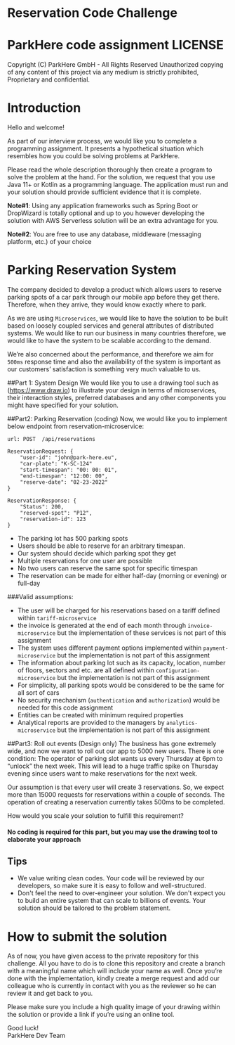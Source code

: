 # Reservation Code Challenge


ParkHere code assignment
LICENSE
=============================
Copyright (C) ParkHere GmbH - All Rights Reserved
Unauthorized copying of any content of this project via any medium is strictly prohibited, Proprietary and confidential.

Introduction
=============================
Hello and welcome!

As part of our interview process, we would like you to complete a programming assignment. It presents a hypothetical situation which resembles how you could be solving problems at ParkHere. 

Please read the whole description thoroughly then create a program to solve the problem at the hand.
For the solution, we request that you use Java 11+ or Kotlin as a programming language. The application must run and your solution should provide sufficient evidence that it is complete.

**Note#1**: Using any application frameworks such as Spring Boot or DropWizard is totally optional and up to you however developing the solution with AWS Serverless solution will be an extra advantage for you.

**Note#2**: You are free to use any database, middleware (messaging platform, etc.) of your choice

Parking Reservation System
=============================
The company decided to develop a product which allows users to reserve parking spots of a car park through our mobile app before they get there. Therefore, when they arrive, they would know exactly where to park. 

As we are using `Microservices`, we would like to have the solution to be built based on loosely coupled services and general attributes of distributed systems.
We would like to run our business in many countries therefore, we would like to have the system to be scalable according to the demand. 

We’re also concerned about the performance, and therefore we aim for `500ms` response time and also the availability of the system is important as our customers’ satisfaction is something very much valuable to us.

##Part 1: System Design
We would like you to use a drawing tool such as (https://www.draw.io) to illustrate your design in terms of microservices, their interaction styles, preferred databases and any other components you might have specified for your solution.

##Part2: Parking Reservation (coding)
Now, we would like you to implement below endpoint from reservation-microservice:

`url: POST 	/api/reservations`

```
ReservationRequest: {
    "user-id": "john@park-here.eu",
    "car-plate": "K-SC-124"
    "start-timespan": "00: 00: 01",
    "end-timespan": "12:00: 00",
    "reserve-date": "02-23-2022"
}

ReservationResponse: {
    "Status": 200,
    "reserved-spot": "P12",
    "reservation-id": 123
}
```

- The parking lot has 500 parking spots
- Users should be able to reserve for an arbitrary timespan. 
- Our system should decide which parking spot they get
- Multiple reservations for one user are possible
- No two users can reserve the same spot for specific timespan
- The reservation can be made for either half-day (morning or evening) or full-day

###Valid assumptions:

- The user will be charged for his reservations based on a tariff defined within `tariff-microservice` 
- the invoice is generated at the end of each month through `invoice-microservice` but the implementation of these services is not part of this assignment
- The system uses different payment options implemented within `payment-microservice` but the implementation is not part of this assignment
- The information about parking lot such as its capacity, location, number of floors, sectors and etc. are all defined within `configuration-microservice` but the implementation is not part of this assignment
- For simplicity, all parking spots would be considered to be the same for all sort of cars
- No security mechanism (`authentication` and `authorization`) would be needed for this code assignment
- Entities can be created with minimum required properties
- Analytical reports are provided to the managers by `analytics-microservice` but the implementation is not part of this assignment

##Part3: Roll out events (Design only)
The business has gone extremely wide, and now we want to roll out our app to 5000 new users. There is one condition: The operator of parking slot wants us every Thursday at 6pm to “unlock” the next week. This will lead to a huge traffic spike on Thursday evening since users want to make reservations for the next week. 

Our assumption is that every user will create 3 reservations. So, we expect more than 15000 requests for reservations within a couple of seconds. The operation of creating a reservation currently takes 500ms to be completed.

How would you scale your solution to fulfill this requirement? 
#### No coding is required for this part, but you may use the drawing tool to elaborate your approach

## Tips ##
* We value writing clean codes. Your code will be reviewed by our developers, so make sure it is easy to follow and well-structured.
* Don't feel the need to over-engineer your solution. We don't expect you to build an entire system that can scale to billions of events. Your solution should be tailored to the problem statement.

How to submit the solution
=============================
As of now, you have given access to the private repository for this challenge. All you have to do is to clone this repository and create a branch with a meaningful name which will include your name as well.  Once you’re done with the implementation, kindly create a merge request and add our colleague who is currently in contact with you as the reviewer so he can review it and get back to you.

Please make sure you include a high quality image of your drawing within the solution or provide a link if you’re using an online tool.


Good luck!  
ParkHere Dev Team


